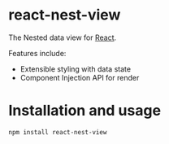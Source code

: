 # react-nest-view

The Nested data view for [React](https://reactjs.com).

Features include:

- Extensible styling with data state
- Component Injection API for render

# Installation and usage

```
npm install react-nest-view
```
